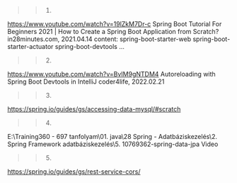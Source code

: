 >>1.
https://www.youtube.com/watch?v=19lZkM7Dr-c
Spring Boot Tutorial For Beginners 2021 | How to Create a Spring Boot Application from Scratch?
in28minutes.com, 2021.04.14
content:
spring-boot-starter-web
spring-boot-starter-actuator
spring-boot-devtools
...

>>2.
https://www.youtube.com/watch?v=BvIM9gNTDM4
Autoreloading with Spring Boot Devtools in IntelliJ
coder4life, 2022.02.21

>>3.
https://spring.io/guides/gs/accessing-data-mysql/#scratch

>>4.
E:\Training360 - 697 tanfolyam\01. java\28 Spring - Adatbáziskezelés\2. Spring Framework adatbáziskezelés\5. 10769362-spring-data-jpa Video

>>5.
https://spring.io/guides/gs/rest-service-cors/